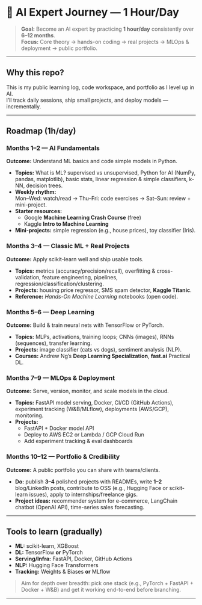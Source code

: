 # 🧠 AI Expert Journey — 1 Hour/Day

> **Goal:** Become an AI expert by practicing **1 hour/day** consistently over **6–12 months**.  
> **Focus:** Core theory → hands-on coding → real projects → MLOps & deployment → public portfolio.

---

## Why this repo?

This is my public learning log, code workspace, and portfolio as I level up in AI.  
I’ll track daily sessions, ship small projects, and deploy models — incrementally.

---

## Roadmap (1h/day)

### Months 1–2 — AI Fundamentals
**Outcome:** Understand ML basics and code simple models in Python.

- **Topics:** What is ML? supervised vs unsupervised, Python for AI (NumPy, pandas, matplotlib), basic stats, linear regression & simple classifiers, k-NN, decision trees.
- **Weekly rhythm:**  
  Mon–Wed: watch/read → Thu–Fri: code exercises → Sat–Sun: review + mini-project.
- **Starter resources:**  
  - Google **Machine Learning Crash Course** (free)  
  - Kaggle **Intro to Machine Learning**  
- **Mini-projects:** simple regression (e.g., house prices), toy classifier (Iris).

### Months 3–4 — Classic ML + Real Projects
**Outcome:** Apply scikit-learn well and ship usable tools.

- **Topics:** metrics (accuracy/precision/recall), overfitting & cross-validation, feature engineering, pipelines, regression/classification/clustering.
- **Projects:** housing price regressor, SMS spam detector, **Kaggle Titanic**.
- **Reference:** *Hands-On Machine Learning* notebooks (open code).

### Months 5–6 — Deep Learning
**Outcome:** Build & train neural nets with TensorFlow or PyTorch.

- **Topics:** MLPs, activations, training loops; CNNs (images), RNNs (sequences), transfer learning.
- **Projects:** image classifier (cats vs dogs), sentiment analysis (NLP).
- **Courses:** Andrew Ng’s **Deep Learning Specialization**, **fast.ai** Practical DL.

### Months 7–9 — MLOps & Deployment
**Outcome:** Serve, version, monitor, and scale models in the cloud.

- **Topics:** FastAPI model serving, Docker, CI/CD (GitHub Actions), experiment tracking (W&B/MLflow), deployments (AWS/GCP), monitoring.
- **Projects:**  
  - FastAPI + Docker model API  
  - Deploy to AWS EC2 or Lambda / GCP Cloud Run  
  - Add experiment tracking & eval dashboards

### Months 10–12 — Portfolio & Credibility
**Outcome:** A public portfolio you can share with teams/clients.

- **Do:** publish **3–4** polished projects with READMEs, write **1–2** blog/LinkedIn posts, contribute to OSS (e.g., Hugging Face or scikit-learn issues), apply to internships/freelance gigs.
- **Project ideas:** recommender system for e-commerce, LangChain chatbot (OpenAI API), time-series sales forecasting.

---

## Tools to learn (gradually)

- **ML:** scikit-learn, XGBoost  
- **DL:** TensorFlow **or** PyTorch  
- **Serving/Infra:** FastAPI, Docker, GitHub Actions  
- **NLP:** Hugging Face Transformers  
- **Tracking:** Weights & Biases **or** MLflow

> Aim for depth over breadth: pick one stack (e.g., PyTorch + FastAPI + Docker + W&B) and get it working end-to-end before branching.

---
